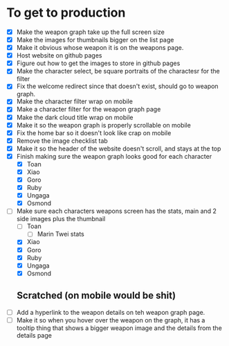 # To get to production

- [x] Make the weapon graph take up the full screen size
- [x] Make the images for thumbnails bigger on the list page
- [x] Make it obvious whose weapon it is on the weapons page.
- [x] Host website on github pages
- [x] Figure out how to get the images to store in github pages
- [x] Make the character select, be square portraits of the charactesr for the filter
- [x] Fix the welcome redirect since that doesn't exist, should go to weapon graph.
- [x] Make the character filter wrap on mobile
- [x] Make a character filter for the weapon graph page
- [x] Make the dark cloud title wrap on mobile
- [x] Make it so the weapon graph is properly scrollable on mobile
- [x] Fix the home bar so it doesn't look like crap on mobile
- [x] Remove the image checklist tab
- [x] Make it so the header of the website doesn't scroll, and stays at the top
- [x] Finish making sure the weapon graph looks good for each character
  - [x] Toan
  - [x] Xiao
  - [x] Goro
  - [x] Ruby
  - [x] Ungaga
  - [x] Osmond
- [ ] Make sure each characters weapons screen has the stats, main and 2 side images plus the thumbnail
  - [ ] Toan
    - [ ] Marin Twei stats
  - [x] Xiao
  - [x] Goro
  - [x] Ruby
  - [x] Ungaga
  - [x] Osmond

  ## Scratched (on mobile would be shit)
- [ ] Add a hyperlink to the weapon details on teh weapon graph page.
- [ ] Make it so when you hover over the weapon on the graph, it has a tooltip thing that shows a bigger weapon image and the details from the details page

